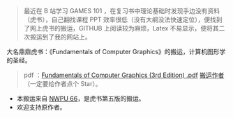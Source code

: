 > 最近在 B 站学习 GAMES 101 ，在复习书中理论基础时发现手边没有资料（虎书），自己翻找课程 PPT 效率很低（没有大纲没法快速定位），便找到了网上虎书的搬运，GITHUB 上阅读较为麻烦，Latex 不易显示，便将其二次搬运到了我的网站上。

大名鼎鼎虎书：《Fundamentals of Computer Graphics》的搬运，计算机图形学的圣经。

> pdf ：[Fundamentals of Computer Graphics (3rd Edition) .pdf](https://github.com/Chwen/books-1/blob/master/Fundamentals%20of%20Computer%20Graphics%20(3rd%20Edition)%20.pdf)
> [搬运作者](https://github.com/NWPU66/Fundamentals-Of-Computer-Graphics-5th-CN/tree/main)（一定要给作者点个 Star）。

- 本搬运来自 [NWPU 66](https://github.com/NWPU66)，是虎书第五版的搬运。
- 欢迎支持原作者。